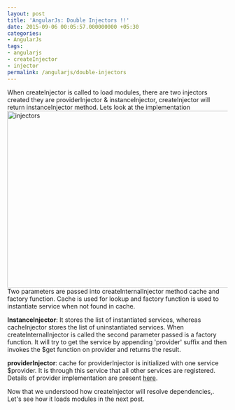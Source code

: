 ```yaml
---
layout: post
title: 'AngularJs: Double Injectors !!'
date: 2015-09-06 00:05:57.000000000 +05:30
categories:
- AngularJs
tags:
- angularjs
- createInjector
- injector
permalink: /angularjs/double-injectors
---
```


When createInjector is called to load modules, there are two injectors created they are providerInjector &amp; instanceInjector, createInjector will return instanceInjector method. Lets look at the implementation<a href="https://techanand.files.wordpress.com/2015/09/injectors.jpg"><img class="aligncenter size-full wp-image-505" src="https://techanand.files.wordpress.com/2015/09/injectors.jpg" alt="injectors" width="920" height="404" /></a>Two parameters are passed into createInternalInjector method cache and factory function. Cache is used for lookup and factory function is used to instantiate service when not found in cache.

<strong>InstanceInjector</strong>: It stores the list of instantiated services, whereas cacheInjector stores the list of uninstantiated services. When createInternalInjector is called the second parameter passed is a factory function. It will try to get the service by appending 'provider' suffix and then invokes the $get function on provider and returns the result.

<strong>providerInjector</strong>: cache for providerInjector is initialized with one service $provider. It is through this service that all other services are registered. Details of provider implementation are present <a href="https://techanand.wordpress.com/2015/09/02/angularjs-provider/">here</a>.

Now that we understood how createInjector will resolve dependencies,. Let's see how it loads modules in the next post.

